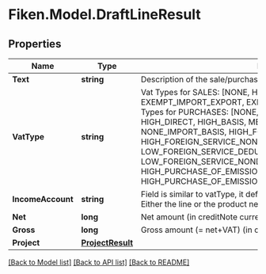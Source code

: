 # Fiken.Model.DraftLineResult

## Properties

Name | Type | Description | Notes
------------ | ------------- | ------------- | -------------
**Text** | **string** | Description of the sale/purchase line. | [optional] 
**VatType** | **string** | Vat Types for SALES: [NONE, HIGH, MEDIUM, RAW_FISH, LOW, EXEMPT_IMPORT_EXPORT, EXEMPT, OUTSIDE, EXEMPT_REVERSE] Vat Types for PURCHASES: [NONE, HIGH, MEDIUM, RAW_FISH, LOW, HIGH_DIRECT, HIGH_BASIS, MEDIUM_DIRECT, MEDIUM_BASIS, NONE_IMPORT_BASIS, HIGH_FOREIGN_SERVICE_DEDUCTIBLE, HIGH_FOREIGN_SERVICE_NONDEDUCTIBLE, LOW_FOREIGN_SERVICE_DEDUCTIBLE, LOW_FOREIGN_SERVICE_NONDEDUCTIBLE, HIGH_PURCHASE_OF_EMISSIONSTRADING_OR_GOLD_DEDUCTIBLE, HIGH_PURCHASE_OF_EMISSIONSTRADING_OR_GOLD_NONDEDUCTIBLE]  | [optional] 
**IncomeAccount** | **string** | Field is similar to vatType, it defaults to the product&#39;s income account. Either the line or the product needs to have an income account set. | [optional] 
**Net** | **long** | Net amount (in creditNote currency) in cents. | [optional] 
**Gross** | **long** | Gross amount (&#x3D; net+VAT) (in creditNote currency) in cents. | [optional] 
**Project** | [**ProjectResult**](ProjectResult.md) |  | [optional] 

[[Back to Model list]](../../README.md#documentation-for-models) [[Back to API list]](../../README.md#documentation-for-api-endpoints) [[Back to README]](../../README.md)

